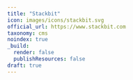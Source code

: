 ```yaml
---
title: "Stackbit"
icon: images/icons/stackbit.svg
official_url: https://www.stackbit.com
taxonomy: cms
noindex: true
_build:
  render: false
  publishResources: false
draft: true
---
```

